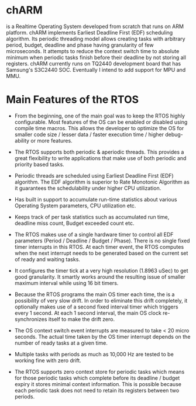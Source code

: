 chARM 
=====
is a Realtime Operating System developed from scratch that runs on ARM platform. chARM implements Earliest Deadline First (EDF) scheduling algorithm. Its periodic threading model allows creating tasks with arbitrary period, budget, deadline and phase having granularity of few microseconds. It attempts to reduce the context switch time to absolute minimum when periodic tasks finish before their deadline by not storing all registers. chARM currently runs on TQ2440 development board that has Samsung's S3C2440 SOC. Eventually I intend to add support for MPU and MMU.

Main Features of the RTOS
=========================

* From the beginning, one of the main goal was to keep the RTOS highly configurable. Most features of the OS can be enabled or disabled using compile time macros. This allows the developer to optimize the OS for smaller code size / lesser data / faster execution time / higher debug-ability or more features.

* The RTOS supports both periodic & aperiodic threads. This provides a great flexibility to write applications that make use of both periodic and priority based tasks.

* Periodic threads are scheduled using Earliest Deadline First (EDF) algorithm. The EDF algorithm is superior to Rate Monotonic Algorithm as it guarantees the schedulability under higher CPU utilization.

* Has built in support to accumulate run-time statistics about various Operating System parameters, CPU utilization etc.

* Keeps track of per task statistics such as accumulated run time, deadline miss count, Budget exceeded count etc.

* The RTOS makes use of a single hardware timer to control all EDF parameters (Period / Deadline / Budget / Phase). There is no single fixed timer interrupts in this RTOS. At each timer event, the RTOS computes when the next interrupt needs to be generated based on the current set of ready and waiting tasks.

* It configures the timer tick at a very high resolution (1.8963 uSec) to get good granularity. It smartly works around the resulting issue of smaller maximum interval while using 16 bit timers.

* Because the RTOS programs the main OS timer each time, the is a possibility of very slow drift. In order to eliminate this drift completely, it optionally makes use of a second fixed interval timer which triggers every 1 second. At each 1 second interval, the main OS clock re-synchronizes itself to make the drift zero.

* The OS context switch event interrupts are measured to take < 20 micro seconds. The actual time taken by the OS timer interrupt depends on the number of ready tasks at a given time.

* Multiple tasks with periods as much as 10,000 Hz are tested to be working fine with zero drift.

* The RTOS supports zero context store for periodic tasks which means for those periodic tasks which complete before its deadline / budget expiry it stores minimal context information. This is possible because each periodic task does not need to retain its registers between two periods.
